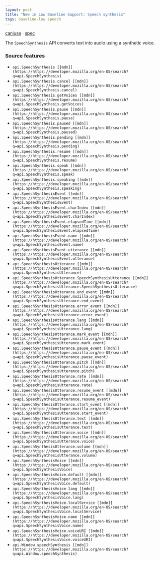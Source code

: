 ```yaml
---
layout: post
title: "New in Low Baseline Support: Speech synthesis"
tags: baseline-low speech
---
```


[caniuse](https://caniuse.com/?search=speech-synthesis) · [spec](https://wicg.github.io/speech-api/#tts-section)

The `SpeechSynthesis` API converts text into audio using a synthetic voice.

### Source features

- ``api.SpeechSynthesis [[mdn]](https://https://developer.mozilla.org/en-US/search?q=api.SpeechSynthesis)``
- ``api.SpeechSynthesis.cancel [[mdn]](https://https://developer.mozilla.org/en-US/search?q=api.SpeechSynthesis.cancel)``
- ``api.SpeechSynthesis.getVoices [[mdn]](https://https://developer.mozilla.org/en-US/search?q=api.SpeechSynthesis.getVoices)``
- ``api.SpeechSynthesis.pause [[mdn]](https://https://developer.mozilla.org/en-US/search?q=api.SpeechSynthesis.pause)``
- ``api.SpeechSynthesis.paused [[mdn]](https://https://developer.mozilla.org/en-US/search?q=api.SpeechSynthesis.paused)``
- ``api.SpeechSynthesis.pending [[mdn]](https://https://developer.mozilla.org/en-US/search?q=api.SpeechSynthesis.pending)``
- ``api.SpeechSynthesis.resume [[mdn]](https://https://developer.mozilla.org/en-US/search?q=api.SpeechSynthesis.resume)``
- ``api.SpeechSynthesis.speak [[mdn]](https://https://developer.mozilla.org/en-US/search?q=api.SpeechSynthesis.speak)``
- ``api.SpeechSynthesis.speaking [[mdn]](https://https://developer.mozilla.org/en-US/search?q=api.SpeechSynthesis.speaking)``
- ``api.SpeechSynthesisEvent [[mdn]](https://https://developer.mozilla.org/en-US/search?q=api.SpeechSynthesisEvent)``
- ``api.SpeechSynthesisEvent.charIndex [[mdn]](https://https://developer.mozilla.org/en-US/search?q=api.SpeechSynthesisEvent.charIndex)``
- ``api.SpeechSynthesisEvent.elapsedTime [[mdn]](https://https://developer.mozilla.org/en-US/search?q=api.SpeechSynthesisEvent.elapsedTime)``
- ``api.SpeechSynthesisEvent.name [[mdn]](https://https://developer.mozilla.org/en-US/search?q=api.SpeechSynthesisEvent.name)``
- ``api.SpeechSynthesisEvent.utterance [[mdn]](https://https://developer.mozilla.org/en-US/search?q=api.SpeechSynthesisEvent.utterance)``
- ``api.SpeechSynthesisUtterance [[mdn]](https://https://developer.mozilla.org/en-US/search?q=api.SpeechSynthesisUtterance)``
- ``api.SpeechSynthesisUtterance.SpeechSynthesisUtterance [[mdn]](https://https://developer.mozilla.org/en-US/search?q=api.SpeechSynthesisUtterance.SpeechSynthesisUtterance)``
- ``api.SpeechSynthesisUtterance.end_event [[mdn]](https://https://developer.mozilla.org/en-US/search?q=api.SpeechSynthesisUtterance.end_event)``
- ``api.SpeechSynthesisUtterance.error_event [[mdn]](https://https://developer.mozilla.org/en-US/search?q=api.SpeechSynthesisUtterance.error_event)``
- ``api.SpeechSynthesisUtterance.lang [[mdn]](https://https://developer.mozilla.org/en-US/search?q=api.SpeechSynthesisUtterance.lang)``
- ``api.SpeechSynthesisUtterance.mark_event [[mdn]](https://https://developer.mozilla.org/en-US/search?q=api.SpeechSynthesisUtterance.mark_event)``
- ``api.SpeechSynthesisUtterance.pause_event [[mdn]](https://https://developer.mozilla.org/en-US/search?q=api.SpeechSynthesisUtterance.pause_event)``
- ``api.SpeechSynthesisUtterance.pitch [[mdn]](https://https://developer.mozilla.org/en-US/search?q=api.SpeechSynthesisUtterance.pitch)``
- ``api.SpeechSynthesisUtterance.rate [[mdn]](https://https://developer.mozilla.org/en-US/search?q=api.SpeechSynthesisUtterance.rate)``
- ``api.SpeechSynthesisUtterance.resume_event [[mdn]](https://https://developer.mozilla.org/en-US/search?q=api.SpeechSynthesisUtterance.resume_event)``
- ``api.SpeechSynthesisUtterance.start_event [[mdn]](https://https://developer.mozilla.org/en-US/search?q=api.SpeechSynthesisUtterance.start_event)``
- ``api.SpeechSynthesisUtterance.text [[mdn]](https://https://developer.mozilla.org/en-US/search?q=api.SpeechSynthesisUtterance.text)``
- ``api.SpeechSynthesisUtterance.voice [[mdn]](https://https://developer.mozilla.org/en-US/search?q=api.SpeechSynthesisUtterance.voice)``
- ``api.SpeechSynthesisUtterance.volume [[mdn]](https://https://developer.mozilla.org/en-US/search?q=api.SpeechSynthesisUtterance.volume)``
- ``api.SpeechSynthesisVoice [[mdn]](https://https://developer.mozilla.org/en-US/search?q=api.SpeechSynthesisVoice)``
- ``api.SpeechSynthesisVoice.default [[mdn]](https://https://developer.mozilla.org/en-US/search?q=api.SpeechSynthesisVoice.default)``
- ``api.SpeechSynthesisVoice.lang [[mdn]](https://https://developer.mozilla.org/en-US/search?q=api.SpeechSynthesisVoice.lang)``
- ``api.SpeechSynthesisVoice.localService [[mdn]](https://https://developer.mozilla.org/en-US/search?q=api.SpeechSynthesisVoice.localService)``
- ``api.SpeechSynthesisVoice.name [[mdn]](https://https://developer.mozilla.org/en-US/search?q=api.SpeechSynthesisVoice.name)``
- ``api.SpeechSynthesisVoice.voiceURI [[mdn]](https://https://developer.mozilla.org/en-US/search?q=api.SpeechSynthesisVoice.voiceURI)``
- ``api.Window.speechSynthesis [[mdn]](https://https://developer.mozilla.org/en-US/search?q=api.Window.speechSynthesis)``
